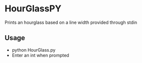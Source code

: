 # HourGlassPY

Prints an hourglass based on a line width provided through stdin

Usage
---
- python HourGlass.py
- Enter an int when prompted